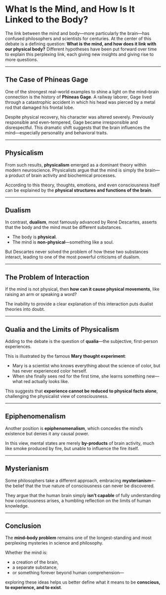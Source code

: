 # What Is the Mind, and How Is It Linked to the Body?

The link between the mind and body—more particularly the brain—has confused philosophers and scientists for centuries. At the center of this debate is a defining question: **What is the mind, and how does it link with our physical body?** Different hypotheses have been put forward over time to explain this perplexing link, each giving new insights and giving rise to more questions.

---

## The Case of Phineas Gage

One of the strongest real-world examples to shine a light on the mind–brain connection is the history of **Phineas Gage**. A railway laborer, Gage lived through a catastrophic accident in which his head was pierced by a metal rod that damaged his frontal lobe.  

Despite physical recovery, his character was altered severely. Previously responsible and even-tempered, Gage became irresponsible and disrespectful. This dramatic shift suggests that the brain influences the mind—especially personality and behavioral traits.

---

## Physicalism

From such results, **physicalism** emerged as a dominant theory within modern neuroscience. Physicalists argue that the mind is simply the brain—a product of brain activity and biochemical processes.  

According to this theory, thoughts, emotions, and even consciousness itself can be explained by the **physical structures and functions of the brain**.

---

## Dualism

In contrast, **dualism**, most famously advanced by René Descartes, asserts that the body and the mind must be different substances.  

- The body is **physical**.  
- The mind is **non-physical**—something like a soul.  

But Descartes never solved the problem of how these two substances interact, leading to one of the most powerful criticisms of dualism.

---

## The Problem of Interaction

If the mind is not physical, then **how can it cause physical movements**, like raising an arm or speaking a word?  

The inability to provide a clear explanation of this interaction puts dualist theories into doubt.

---

## Qualia and the Limits of Physicalism

Adding to the debate is the question of **qualia**—the subjective, first-person experiences.  

This is illustrated by the famous **Mary thought experiment**:  
- Mary is a scientist who knows everything about the science of color, but has never experienced color herself.  
- When she finally sees red for the first time, she learns something new—what red actually looks like.  

This suggests that **experience cannot be reduced to physical facts alone**, challenging the physicalist view of consciousness.

---

## Epiphenomenalism

Another position is **epiphenomenalism**, which concedes the mind’s existence but denies it any causal power.  

In this view, mental states are merely **by-products** of brain activity, much like smoke produced by fire, but unable to influence the fire itself.

---

## Mysterianism

Some philosophers take a different approach, embracing **mysterianism**—the belief that the true nature of consciousness can never be discovered.  

They argue that the human brain simply **isn’t capable** of fully understanding how consciousness arises, a humbling reflection on the limits of human knowledge.

---

## Conclusion

The **mind–body problem** remains one of the longest-standing and most perplexing mysteries in science and philosophy.  

Whether the mind is:
- a creation of the brain,  
- a separate substance,  
- or something forever beyond human comprehension—  

exploring these ideas helps us better define what it means to be **conscious, to experience, and to exist**.
